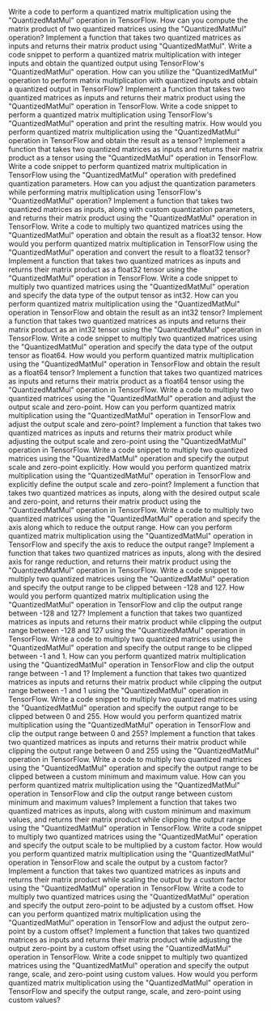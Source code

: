 Write a code to perform a quantized matrix multiplication using the "QuantizedMatMul" operation in TensorFlow.
How can you compute the matrix product of two quantized matrices using the "QuantizedMatMul" operation?
Implement a function that takes two quantized matrices as inputs and returns their matrix product using "QuantizedMatMul".
Write a code snippet to perform a quantized matrix multiplication with integer inputs and obtain the quantized output using TensorFlow's "QuantizedMatMul" operation.
How can you utilize the "QuantizedMatMul" operation to perform matrix multiplication with quantized inputs and obtain a quantized output in TensorFlow?
Implement a function that takes two quantized matrices as inputs and returns their matrix product using the "QuantizedMatMul" operation in TensorFlow.
Write a code snippet to perform a quantized matrix multiplication using TensorFlow's "QuantizedMatMul" operation and print the resulting matrix.
How would you perform quantized matrix multiplication using the "QuantizedMatMul" operation in TensorFlow and obtain the result as a tensor?
Implement a function that takes two quantized matrices as inputs and returns their matrix product as a tensor using the "QuantizedMatMul" operation in TensorFlow.
Write a code snippet to perform quantized matrix multiplication in TensorFlow using the "QuantizedMatMul" operation with predefined quantization parameters.
How can you adjust the quantization parameters while performing matrix multiplication using TensorFlow's "QuantizedMatMul" operation?
Implement a function that takes two quantized matrices as inputs, along with custom quantization parameters, and returns their matrix product using the "QuantizedMatMul" operation in TensorFlow.
Write a code to multiply two quantized matrices using the "QuantizedMatMul" operation and obtain the result as a float32 tensor.
How would you perform quantized matrix multiplication in TensorFlow using the "QuantizedMatMul" operation and convert the result to a float32 tensor?
Implement a function that takes two quantized matrices as inputs and returns their matrix product as a float32 tensor using the "QuantizedMatMul" operation in TensorFlow.
Write a code snippet to multiply two quantized matrices using the "QuantizedMatMul" operation and specify the data type of the output tensor as int32.
How can you perform quantized matrix multiplication using the "QuantizedMatMul" operation in TensorFlow and obtain the result as an int32 tensor?
Implement a function that takes two quantized matrices as inputs and returns their matrix product as an int32 tensor using the "QuantizedMatMul" operation in TensorFlow.
Write a code snippet to multiply two quantized matrices using the "QuantizedMatMul" operation and specify the data type of the output tensor as float64.
How would you perform quantized matrix multiplication using the "QuantizedMatMul" operation in TensorFlow and obtain the result as a float64 tensor?
Implement a function that takes two quantized matrices as inputs and returns their matrix product as a float64 tensor using the "QuantizedMatMul" operation in TensorFlow.
Write a code to multiply two quantized matrices using the "QuantizedMatMul" operation and adjust the output scale and zero-point.
How can you perform quantized matrix multiplication using the "QuantizedMatMul" operation in TensorFlow and adjust the output scale and zero-point?
Implement a function that takes two quantized matrices as inputs and returns their matrix product while adjusting the output scale and zero-point using the "QuantizedMatMul" operation in TensorFlow.
Write a code snippet to multiply two quantized matrices using the "QuantizedMatMul" operation and specify the output scale and zero-point explicitly.
How would you perform quantized matrix multiplication using the "QuantizedMatMul" operation in TensorFlow and explicitly define the output scale and zero-point?
Implement a function that takes two quantized matrices as inputs, along with the desired output scale and zero-point, and returns their matrix product using the "QuantizedMatMul" operation in TensorFlow.
Write a code to multiply two quantized matrices using the "QuantizedMatMul" operation and specify the axis along which to reduce the output range.
How can you perform quantized matrix multiplication using the "QuantizedMatMul" operation in TensorFlow and specify the axis to reduce the output range?
Implement a function that takes two quantized matrices as inputs, along with the desired axis for range reduction, and returns their matrix product using the "QuantizedMatMul" operation in TensorFlow.
Write a code snippet to multiply two quantized matrices using the "QuantizedMatMul" operation and specify the output range to be clipped between -128 and 127.
How would you perform quantized matrix multiplication using the "QuantizedMatMul" operation in TensorFlow and clip the output range between -128 and 127?
Implement a function that takes two quantized matrices as inputs and returns their matrix product while clipping the output range between -128 and 127 using the "QuantizedMatMul" operation in TensorFlow.
Write a code to multiply two quantized matrices using the "QuantizedMatMul" operation and specify the output range to be clipped between -1 and 1.
How can you perform quantized matrix multiplication using the "QuantizedMatMul" operation in TensorFlow and clip the output range between -1 and 1?
Implement a function that takes two quantized matrices as inputs and returns their matrix product while clipping the output range between -1 and 1 using the "QuantizedMatMul" operation in TensorFlow.
Write a code snippet to multiply two quantized matrices using the "QuantizedMatMul" operation and specify the output range to be clipped between 0 and 255.
How would you perform quantized matrix multiplication using the "QuantizedMatMul" operation in TensorFlow and clip the output range between 0 and 255?
Implement a function that takes two quantized matrices as inputs and returns their matrix product while clipping the output range between 0 and 255 using the "QuantizedMatMul" operation in TensorFlow.
Write a code to multiply two quantized matrices using the "QuantizedMatMul" operation and specify the output range to be clipped between a custom minimum and maximum value.
How can you perform quantized matrix multiplication using the "QuantizedMatMul" operation in TensorFlow and clip the output range between custom minimum and maximum values?
Implement a function that takes two quantized matrices as inputs, along with custom minimum and maximum values, and returns their matrix product while clipping the output range using the "QuantizedMatMul" operation in TensorFlow.
Write a code snippet to multiply two quantized matrices using the "QuantizedMatMul" operation and specify the output scale to be multiplied by a custom factor.
How would you perform quantized matrix multiplication using the "QuantizedMatMul" operation in TensorFlow and scale the output by a custom factor?
Implement a function that takes two quantized matrices as inputs and returns their matrix product while scaling the output by a custom factor using the "QuantizedMatMul" operation in TensorFlow.
Write a code to multiply two quantized matrices using the "QuantizedMatMul" operation and specify the output zero-point to be adjusted by a custom offset.
How can you perform quantized matrix multiplication using the "QuantizedMatMul" operation in TensorFlow and adjust the output zero-point by a custom offset?
Implement a function that takes two quantized matrices as inputs and returns their matrix product while adjusting the output zero-point by a custom offset using the "QuantizedMatMul" operation in TensorFlow.
Write a code snippet to multiply two quantized matrices using the "QuantizedMatMul" operation and specify the output range, scale, and zero-point using custom values.
How would you perform quantized matrix multiplication using the "QuantizedMatMul" operation in TensorFlow and specify the output range, scale, and zero-point using custom values?